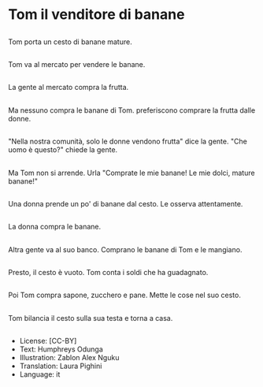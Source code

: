 # Tom il venditore di banane

##
Tom porta un cesto di banane mature.

##
Tom va al mercato per vendere le banane.

##
La gente al mercato compra la frutta.

##
Ma nessuno compra le banane di Tom. preferiscono comprare la frutta dalle donne.

##
"Nella nostra comunità, solo le donne vendono frutta" dice la gente. "Che uomo è questo?" chiede la gente.

##
Ma Tom non si arrende. Urla "Comprate le mie banane! Le mie dolci, mature banane!"

##
Una donna prende un po' di banane dal cesto. Le osserva attentamente.

##
La donna compra le banane.

##
Altra gente va al suo banco. Comprano le banane di Tom e le mangiano.

##
Presto, il cesto è vuoto. Tom conta i soldi che ha guadagnato.

##
Poi Tom compra sapone, zucchero e pane. Mette le cose nel suo cesto.

##
Tom bilancia il cesto sulla sua testa e torna a casa.

##
* License: [CC-BY]
* Text: Humphreys Odunga
* Illustration: Zablon Alex Nguku
* Translation: Laura Pighini
* Language: it
